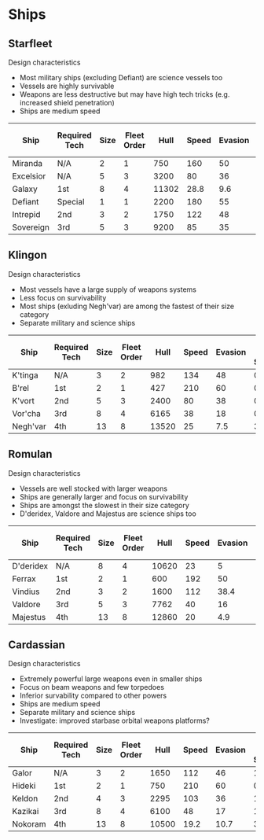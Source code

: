 # Ships

## Starfleet

Design characteristics

- Most military ships (excluding Defiant) are science vessels too
- Vessels are highly survivable
- Weapons are less destructive but may have high tech tricks (e.g. increased shield penetration)
- Ships are medium speed

| Ship      | Required Tech | Size | Fleet Order | Hull  | Speed | Evasion | XL W Slots | L W Slots | M W Slots | S W Slots | L U Slots | M U Slots | S U Slots | Aux Slots |
|---------  | ------------- | ---- | ----------- | ----- | ----- | ------- | ---------- | --------- | --------- | --------- | --------- | --------- | --------- | --------- |
| Miranda   | N/A           |  2   | 1           | 750   | 160   | 50      | 0          | 0         | 1         | 3         | 0         | 0         | 3         | 1         |
| Excelsior | N/A           |  5   | 3           | 3200  | 80    | 36      | 0          | 2         | 2         | 0         | 0         | 4         | 2         | 2         |
| Galaxy    | 1st           |  8   | 4           | 11302 | 28.8  | 9.6     | 2          | 2         | 2         | 0         | 12        | 0         | 0         | 3         |
| Defiant   | Special       |  1   | 1           | 2200  | 180   | 55      | 0          | 0         | 4         | 4         | 0         | 2         | 4         | 2         |
| Intrepid  | 2nd           |  3   | 2           | 1750  | 122   | 48      | 0          | 0         | 2         | 2         | 0         | 0         | 4         | 1         |
| Sovereign | 3rd           |  5   | 3           | 9200  | 85    | 35      | 0          | 6         | 2         | 0         | 7         | 0         | 0         | 2         |

## Klingon

Design characteristics

- Most vessels have a large supply of weapons systems
- Less focus on survivability
- Most ships (exluding Negh'var) are among the fastest of their size category
- Separate military and science ships

| Ship      | Required Tech | Size | Fleet Order | Hull  | Speed | Evasion | XL W Slots | L W Slots | M W Slots | S W Slots | L U Slots | M U Slots | S U Slots | Aux Slots |
|---------  | ------------- | ---- | ----------- | ----- | ----- | ------- | ---------- | --------- | --------- | --------- | --------- | --------- | --------- | --------- |
| K'tinga   | N/A           |  3   | 2           | 982   | 134   | 48      | 0          | 0         | 1         | 4         | 0         | 0         | 4         | 1         |
| B'rel     | 1st           |  2   | 1           | 427   | 210   | 60      | 0          | 0         | 3         | 0         | 0         | 0         | 2         | 1         |
| K'vort    | 2nd           |  5   | 3           | 2400  | 80    | 38      | 0          | 0         | 3         | 2         | 0         | 6         | 0         | 2         |
| Vor'cha   | 3rd           |  8   | 4           | 6165  | 38    | 18      | 0          | 4         | 2         | 4         | 5         | 0         | 0         | 2         |
| Negh'var  | 4th           |  13  | 8           | 13520 | 25    | 7.5     | 3          | 2         | 2         | 0         | 10        | 0         | 0         | 2         |

## Romulan

Design characteristics

- Vessels are well stocked with larger weapons
- Ships are generally larger and focus on survivability
- Ships are amongst the slowest in their size category
- D'deridex, Valdore and Majestus are science ships too

| Ship      | Required Tech | Size | Fleet Order | Hull  | Speed | Evasion | XL W Slots | L W Slots | M W Slots | S W Slots | L U Slots | M U Slots | S U Slots | Aux Slots |
|---------  | ------------- | ---- | ----------- | ----- | ----- | ------- | ---------- | --------- | --------- | --------- | --------- | --------- | --------- | --------- |
| D'deridex | N/A           |  8   | 4           | 10620 | 23    | 5       | 0          | 6         | 1         | 0         | 10        | 0         | 0         | 2         |
| Ferrax    | 1st           |  2   | 1           | 600   | 192   | 50      | 0          | 1         | 1         | 0         | 0         | 0         | 1         | 1         |
| Vindius   | 2nd           |  3   | 2           | 1600  | 112   | 38.4    | 0          | 1         | 2         | 0         | 0         | 0         | 3         | 1         |
| Valdore   | 3rd           |  5   | 3           | 7762  | 40    | 16      | 0          | 4         | 2         | 0         | 5         | 1         | 0         | 2         |
| Majestus  | 4th           |  13  | 8           | 12860 | 20    | 4.9     | 2          | 4         | 2         | 0         | 11        | 1         | 0         | 3         |

## Cardassian

Design characteristics

- Extremely powerful large weapons even in smaller ships
- Focus on beam weapons and few torpedoes
- Inferior survability compared to other powers
- Ships are medium speed
- Separate military and science ships
- Investigate: improved starbase orbital weapons platforms?

| Ship      | Required Tech | Size | Fleet Order | Hull  | Speed | Evasion | XL W Slots | L W Slots | M W Slots | S W Slots | L U Slots | M U Slots | S U Slots | Aux Slots |
|---------  | ------------- | ---- | ----------- | ----- | ----- | ------- | ---------- | --------- | --------- | --------- | --------- | --------- | --------- | --------- |
| Galor     | N/A           |  3   | 2           | 1650  | 112   | 46      | 1          | 0         | 0         | 2         | 0         | 1         | 1         | 2         |
| Hideki    | 1st           |  2   | 1           | 750   | 210   | 60      | 0          | 1         | 1         | 0         | 0         | 0         | 1         | 1         |
| Keldon    | 2nd           |  4   | 3           | 2295  | 103   | 36      | 1          | 0         | 2         | 2         | 0         | 3         | 1         | 2         |
| Kazikai   | 3rd           |  8   | 4           | 6100  | 48    | 17      | 1          | 2         | 2         | 2         | 4         | 2         | 0         | 3         |
| Nokoram   | 4th           |  13  | 8           | 10500 | 19.2  | 10.7    | 3          | 2         | 2         | 0         | 9         | 2         | 0         | 3         |


